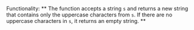 Functionality: ** The function accepts a string `s` and returns a new string that contains only the uppercase characters from `s`. If there are no uppercase characters in `s`, it returns an empty string. **